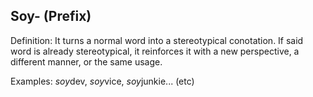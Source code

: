 ## Soy- (Prefix)

Definition: It turns a normal word into a stereotypical conotation. If said word is already stereotypical,
it reinforces it with a new perspective, a different manner, or the same usage.

Examples: *soy*dev, *soy*vice, *soy*junkie... (etc)
